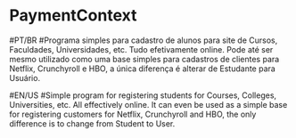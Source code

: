 # PaymentContext
 
#PT/BR
#Programa simples para cadastro de alunos para site de Cursos, Faculdades, Universidades, etc. Tudo efetivamente online. Pode até ser mesmo utilizado como uma base simples para cadastros de clientes para Netflix, Crunchyroll e HBO, a única diferença é alterar de Estudante para Usuário.

#EN/US
#Simple program for registering students for Courses, Colleges, Universities, etc. All effectively online. It can even be used as a simple base for registering customers for Netflix, Crunchyroll and HBO, the only difference is to change from Student to User.

